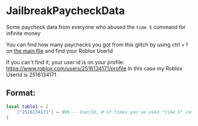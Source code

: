 # JailbreakPaycheckData

Some paycheck data from everyone who abused the `time 5` command for infinite money

You can find how many paychecks you got from this glitch by using ctrl + f on [the main file](https://raw.githubusercontent.com/HarmonicDust/JailbreakPaycheckData/refs/heads/main/index.lua) and find your Roblox UserId

If you can't find it, your user id is on your profile: https://www.roblox.com/users/2516134171/profile
In this case my Roblox UserId is 2516134171

## Format:
```lua
local table1 = {
    ["2516134171"] = 999 -- UserId, # of times you've used "time 5" command
}

